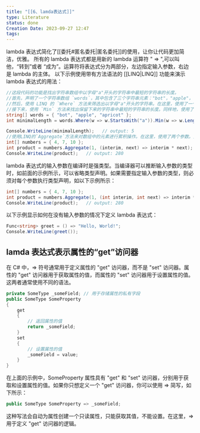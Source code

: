```yaml
---
title: "[[6、lamda表达式]]"
type: Literature
status: done
Creation Date: 2023-09-27 12:47
tags:
---
```

lambda 表达式简化了[[委托#匿名委托|匿名委托]]的使用，让你让代码更加简洁，优雅。
所有的 lambda 表达式都是用新的 lambda 运算符 " => ",可以叫他，“转到”或者 “成为”。运算符将表达式分为两部分，左边指定输入参数，右边是 lambda 的主体。
以下示例使用带有方法语法的 [[LINQ|LINQ]] 功能来演示 lambda 表达式的用法：
```c#
//这段代码的功能是找出字符串数组中以字母"a"开头的字符串中最短的字符串的长度。
//首先，声明了一个字符串数组 `words`，其中包含了三个字符串元素："bot"，"apple"，"apricot"。
//然后，使用 LINQ 的 `Where` 方法来筛选出以字母"a"开头的字符串。在这里，使用了一个 lambda 表达式 `w => w.StartsWith("a")` 作为筛选的条件。这个 lambda 表达式的意思是对于数组中的每个字符串 `w`，判断它是否以字母"a"开头。如果是，则该字符串会被保留下来。
//接下来，使用 `Min` 方法来找出保留下来的字符串中最短的字符串的长度。同样地，使用了一个 lambda 表达式 `w => w.Length` 来表示取字符串的长度。
string[] words = { "bot", "apple", "apricot" };
int minimalLength = words.Where(w => w.StartsWith("a")).Min(w => w.Length);

Console.WriteLine(minimalLength);   // output: 5
//使用LINQ的`Aggregate`方法来对数组中的元素进行累积操作。在这里，使用了两个参数。第一个参数是初始值，设置为1，表示累积的初始值为1。第二个参数是一个lambda表达式`(interim, next) => interim * next`，表示对每个元素进行累积操作的规则。这个lambda表达式接受两个参数：`interim`表示当前累积的结果，`next`表示数组中的下一个元素。lambda表达式的逻辑是将当前累积的结果乘以下一个元素，得到新的累积结果。
int[] numbers = { 4, 7, 10 };
int product = numbers.Aggregate(1, (interim, next) => interim * next);
Console.WriteLine(product);   // output: 280
```
lambda 表达式的输入参数在编译时是强类型。当编译器可以推断输入参数的类型时，如前面的示例所示，可以省略类型声明。如果需要指定输入参数的类型，则必须对每个参数执行类型声明，如以下示例所示：
```c#
int[] numbers = { 4, 7, 10 };
int product = numbers.Aggregate(1, (int interim, int next) => interim * next);
Console.WriteLine(product);   // output: 280
```
以下示例显示如何在没有输入参数的情况下定义 lambda 表达式：
```c#
Func<string> greet = () => "Hello, World!";
Console.WriteLine(greet());
```
## lamda 表达式表示属性的“get”访问器
在 C# 中，=> 符号通常用于定义属性的 "get" 访问器，而不是 "set" 访问器。属性的 "get" 访问器用于获取属性的值，而属性的 "set" 访问器用于设置属性的值。这两者通常使用不同的语法。
```csharp
private SomeType _someField; // 用于存储属性的私有字段
public SomeType SomeProperty
{
    get
    {
        // 返回属性的值
        return _someField;
    }
    set
    {
        // 设置属性的值
        _someField = value;
    }
}
```
在上面的示例中，SomeProperty 属性具有 "get" 和 "set" 访问器，分别用于获取和设置属性的值。如果你只想定义一个 "get" 访问器，你可以使用 => 简写，如下所示：
```csharp
public SomeType SomeProperty => _someField;
```
这种写法会自动为属性创建一个只读属性，只能获取其值，不能设置。在这里，=> 用于定义 "get" 访问器的逻辑。
